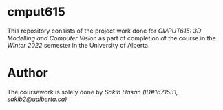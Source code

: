 # cmput615

This repository consists of the project work done for _CMPUT615: 3D Modelling and Computer Vision_ as part of completion of the course in the _Winter 2022_ semester in the University of Alberta.

# Author

The coursework is solely done by _Sakib Hasan (ID#1671531, sakib2@ualberta.ca)_


